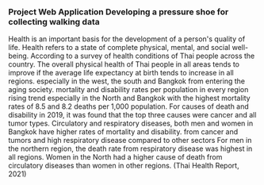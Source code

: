 ### Project Web Application Developing a pressure shoe for collecting walking data ###
Health is an important basis for the development of a person's quality of life. Health refers to a state of complete physical, mental, and social well-being. According to a survey of health conditions of Thai people across the country. 
The overall physical health of Thai people in all areas tends to improve if the average life expectancy at birth tends to increase in all regions. especially in the west, the south and Bangkok from entering the aging society. 
mortality and disability rates per population in every region rising trend especially in the North and Bangkok with the highest mortality rates of 8.5 and 8.2 deaths per 1,000 population. For causes of death and disability in 2019, it was found that the top three causes were cancer and all tumor types. 
Circulatory and respiratory diseases, both men and women in Bangkok have higher rates of mortality and disability. from cancer and tumors and high respiratory disease compared to other sectors For men in the northern region, the death rate from respiratory disease was highest in all regions. Women in the North had a higher cause of death from circulatory diseases than women in other regions. (Thai Health Report, 2021)
